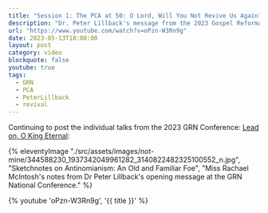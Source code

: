 ```yaml
---
title: "Session 1: The PCA at 50: O Lord, Will You Not Revive Us Again?"
description: "Dr. Peter Lillback's message from the 2023 Gospel Reformation Network."
url: "https://www.youtube.com/watch?v=oPzn-W3Rn9g"
date: 2023-05-13T18:00:00
layout: post
category: video
blockquote: false
youtube: true
tags:
  - GRN
  - PCA
  - PeterLillback
  - revival
---
```


Continuing to post the individual talks from the 2023 GRN Conference: [Lead on, O King Eternal](/blog/grn-conference-lead-on-o-king-eternal/):

{% eleventyImage "./src/assets/images/not-mine/344588230_1937342049961282_3140822482325100552_n.jpg", "Sketchnotes on Antinomianism: An Old and Familiar Foe", "Miss Rachael McIntosh's notes from Dr Peter Lillback's opening message at the GRN National Conference." %}

{% youtube 'oPzn-W3Rn9g', '{{ title }}' %}
